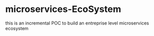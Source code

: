 # microservices-EcoSystem
this is an incremental POC to build an entreprise level microservices ecosystem
